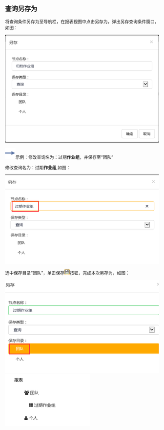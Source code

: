 ## 查询另存为
将查询条件另存为至导航栏，在报表视图中点击另存为，弹出另存查询条件窗口，如图：

![](./images/报表查询5.png)

![](./images/图标.png)示例：修改查询名为：过期**作业组**，并保存至“团队”

修改查询名为：过期**作业组**,如图：

![](./images/报表查询6.png)

选中保存目录“团队”，单击保存![](./images/保存按钮.png)按钮，完成本次另存为，如图：

![](./images/报表查询7.png)![](./images/报表查询8.png)